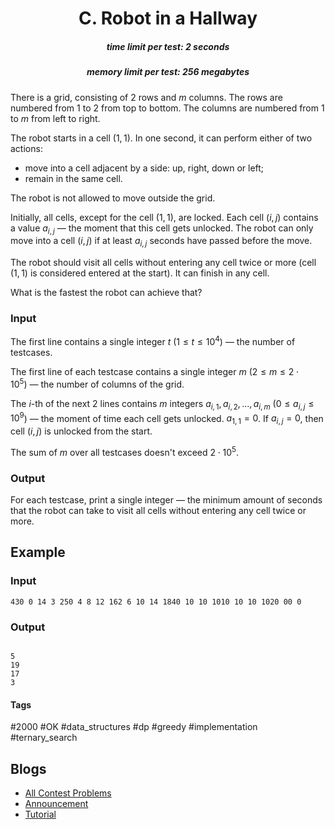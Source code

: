 <h1 style='text-align: center;'> C. Robot in a Hallway</h1>

<h5 style='text-align: center;'>time limit per test: 2 seconds</h5>
<h5 style='text-align: center;'>memory limit per test: 256 megabytes</h5>

There is a grid, consisting of $2$ rows and $m$ columns. The rows are numbered from $1$ to $2$ from top to bottom. The columns are numbered from $1$ to $m$ from left to right.

The robot starts in a cell $(1, 1)$. In one second, it can perform either of two actions: 

* move into a cell adjacent by a side: up, right, down or left;
* remain in the same cell.

The robot is not allowed to move outside the grid.

Initially, all cells, except for the cell $(1, 1)$, are locked. Each cell $(i, j)$ contains a value $a_{i,j}$ — the moment that this cell gets unlocked. The robot can only move into a cell $(i, j)$ if at least $a_{i,j}$ seconds have passed before the move.

The robot should visit all cells without entering any cell twice or more (cell $(1, 1)$ is considered entered at the start). It can finish in any cell.

What is the fastest the robot can achieve that?

### Input

The first line contains a single integer $t$ ($1 \le t \le 10^4$) — the number of testcases.

The first line of each testcase contains a single integer $m$ ($2 \le m \le 2 \cdot 10^5$) — the number of columns of the grid.

The $i$-th of the next $2$ lines contains $m$ integers $a_{i,1}, a_{i,2}, \dots, a_{i,m}$ ($0 \le a_{i,j} \le 10^9$) — the moment of time each cell gets unlocked. $a_{1,1} = 0$. If $a_{i,j} = 0$, then cell $(i, j)$ is unlocked from the start.

The sum of $m$ over all testcases doesn't exceed $2 \cdot 10^5$.

### Output

For each testcase, print a single integer — the minimum amount of seconds that the robot can take to visit all cells without entering any cell twice or more.

## Example

### Input


```text
430 0 14 3 250 4 8 12 162 6 10 14 1840 10 10 1010 10 10 1020 00 0
```
### Output

```text

5
19
17
3

```


#### Tags 

#2000 #OK #data_structures #dp #greedy #implementation #ternary_search 

## Blogs
- [All Contest Problems](../Educational_Codeforces_Round_133_(Rated_for_Div._2).md)
- [Announcement](../blogs/Announcement.md)
- [Tutorial](../blogs/Tutorial.md)
